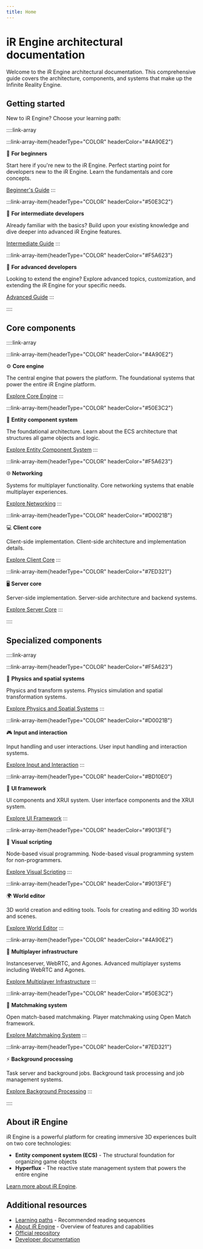 ```yaml
---
title: Home
---
```


# iR Engine architectural documentation

Welcome to the iR Engine architectural documentation. This comprehensive guide covers the architecture, components, and systems that make up the Infinite Reality Engine.

## Getting started

New to iR Engine? Choose your learning path:

::::link-array

:::link-array-item{headerType="COLOR" headerColor="#4A90E2"}

🌱 **For beginners**

Start here if you're new to the iR Engine. Perfect starting point for developers new to the iR Engine. Learn the fundamentals and core concepts.

[Beginner's Guide](./learning-paths.md#beginners)
:::

:::link-array-item{headerType="COLOR" headerColor="#50E3C2"}

🚀 **For intermediate developers**

Already familiar with the basics? Build upon your existing knowledge and dive deeper into advanced iR Engine features.

[Intermediate Guide](./learning-paths.md#intermediate)
:::

:::link-array-item{headerType="COLOR" headerColor="#F5A623"}

🔧 **For advanced developers**

Looking to extend the engine? Explore advanced topics, customization, and extending the iR Engine for your specific needs.

[Advanced Guide](./learning-paths.md#advanced)
:::

::::

## Core components

::::link-array

:::link-array-item{headerType="COLOR" headerColor="#4A90E2"}

⚙️ **Core engine**

The central engine that powers the platform. The foundational systems that power the entire iR Engine platform.

[Explore Core Engine](./01-core-engine/index.md)
:::

:::link-array-item{headerType="COLOR" headerColor="#50E3C2"}

🧩 **Entity component system**

The foundational architecture. Learn about the ECS architecture that structures all game objects and logic.

[Explore Entity Component System](./02-entity-component-system/index.md)
:::

:::link-array-item{headerType="COLOR" headerColor="#F5A623"}

🌐 **Networking**

Systems for multiplayer functionality. Core networking systems that enable multiplayer experiences.

[Explore Networking](./03-networking/index.md)
:::

:::link-array-item{headerType="COLOR" headerColor="#D0021B"}

💻 **Client core**

Client-side implementation. Client-side architecture and implementation details.

[Explore Client Core](./04-client-core/index.md)
:::

:::link-array-item{headerType="COLOR" headerColor="#7ED321"}

🖥️ **Server core**

Server-side implementation. Server-side architecture and backend systems.

[Explore Server Core](./05-server-core/index.md)
:::

::::

## Specialized components

::::link-array

:::link-array-item{headerType="COLOR" headerColor="#F5A623"}

🎯 **Physics and spatial systems**

Physics and transform systems. Physics simulation and spatial transformation systems.

[Explore Physics and Spatial Systems](./06-physics-and-spatial-systems/index.md)
:::

:::link-array-item{headerType="COLOR" headerColor="#D0021B"}

🎮 **Input and interaction**

Input handling and user interactions. User input handling and interaction systems.

[Explore Input and Interaction](./07-input-and-interaction/index.md)
:::

:::link-array-item{headerType="COLOR" headerColor="#BD10E0"}

🎨 **UI framework**

UI components and XRUI system. User interface components and the XRUI system.

[Explore UI Framework](./08-ui-framework/index.md)
:::

:::link-array-item{headerType="COLOR" headerColor="#9013FE"}

🔀 **Visual scripting**

Node-based visual programming. Node-based visual programming system for non-programmers.

[Explore Visual Scripting](./09-visual-scripting/index.md)
:::

:::link-array-item{headerType="COLOR" headerColor="#9013FE"}

🌍 **World editor**

3D world creation and editing tools. Tools for creating and editing 3D worlds and scenes.

[Explore World Editor](./10-world-editor/index.md)
:::

:::link-array-item{headerType="COLOR" headerColor="#4A90E2"}

🔗 **Multiplayer infrastructure**

Instanceserver, WebRTC, and Agones. Advanced multiplayer systems including WebRTC and Agones.

[Explore Multiplayer Infrastructure](./11-multiplayer-infrastructure/index.md)
:::

:::link-array-item{headerType="COLOR" headerColor="#50E3C2"}

🎲 **Matchmaking system**

Open match-based matchmaking. Player matchmaking using Open Match framework.

[Explore Matchmaking System](./12-matchmaking-system/index.md)
:::

:::link-array-item{headerType="COLOR" headerColor="#7ED321"}

⚡ **Background processing**

Task server and background jobs. Background task processing and job management systems.

[Explore Background Processing](./13-background-processing/index.md)
:::

::::

## About iR Engine

iR Engine is a powerful platform for creating immersive 3D experiences built on two core technologies:

- **Entity component system (ECS)** - The structural foundation for organizing game objects
- **Hyperflux** - The reactive state management system that powers the entire engine

[Learn more about iR Engine](./about.md).

## Additional resources

- [Learning paths](./learning-paths.md) - Recommended reading sequences
- [About iR Engine](./about.md) - Overview of features and capabilities
- [Official repository](https://github.com/ir-engine/ir-engine)
- [Developer documentation](https://github.com/ir-engine/developer-docs)
